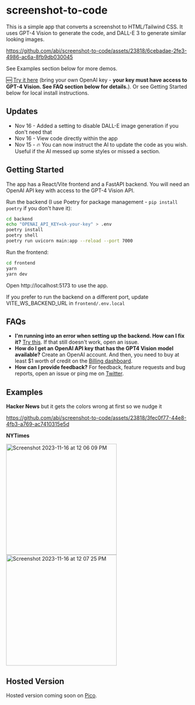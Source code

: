 # screenshot-to-code

This is a simple app that converts a screenshot to HTML/Tailwind CSS. It uses GPT-4 Vision to generate the code, and DALL-E 3 to generate similar looking images.

https://github.com/abi/screenshot-to-code/assets/23818/6cebadae-2fe3-4986-ac6a-8fb9db030045

See Examples section below for more demos.

🆕 [Try it here](https://picoapps.xyz/free-tools/screenshot-to-code) (bring your own OpenAI key - **your key must have access to GPT-4 Vision. See FAQ section below for details.**). Or see Getting Started below for local install instructions.

## Updates

* Nov 16 - Added a setting to disable DALL-E image generation if you don't need that
* Nov 16 - View code directly within the app
* Nov 15 - 🔥 You can now instruct the AI to update the code as you wish. Useful if the AI messed up some styles or missed a section.


## Getting Started

The app has a React/Vite frontend and a FastAPI backend. You will need an OpenAI API key with access to the GPT-4 Vision API.

Run the backend (I use Poetry for package management - `pip install poetry` if you don't have it):

```bash
cd backend
echo "OPENAI_API_KEY=sk-your-key" > .env
poetry install
poetry shell
poetry run uvicorn main:app --reload --port 7000
```

Run the frontend:

```bash
cd frontend
yarn
yarn dev
```

Open http://localhost:5173 to use the app.

If you prefer to run the backend on a different port, update VITE_WS_BACKEND_URL in `frontend/.env.local`

## FAQs

* **I'm running into an error when setting up the backend. How can I fix it?** [Try this](https://github.com/abi/screenshot-to-code/issues/3#issuecomment-1814777959). If that still doesn't work, open an issue.
* **How do I get an OpenAI API key that has the GPT4 Vision model available?** Create an OpenAI account. And then, you need to buy at least $1 worth of credit on the [Billing dashboard](https://platform.openai.com/account/billing/overview).
* **How can I provide feedback?** For feedback, feature requests and bug reports, open an issue or ping me on [Twitter](https://twitter.com/_abi_). 

## Examples

**Hacker News** but it gets the colors wrong at first so we nudge it

https://github.com/abi/screenshot-to-code/assets/23818/3fec0f77-44e8-4fb3-a769-ac7410315e5d

**NYTimes**

<img width="300" alt="Screenshot 2023-11-16 at 12 06 09 PM" src="https://github.com/abi/screenshot-to-code/assets/23818/01b062c2-f39a-46dd-84ca-bec6c986463a">
<img width="300" alt="Screenshot 2023-11-16 at 12 07 25 PM" src="https://github.com/abi/screenshot-to-code/assets/23818/e1f662b6-68f7-4578-a64d-ea4be52e31f5">



## Hosted Version

Hosted version coming soon on [Pico](https://picoapps.xyz?ref=github).
